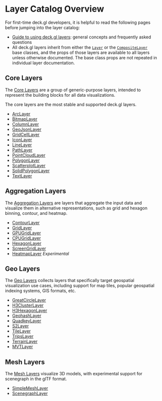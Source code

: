 # Layer Catalog Overview

For first-time deck.gl developers, it is helpful to read the following pages before jumping into the layer catalog:

* [Guide to using deck.gl layers](../../developer-guide/using-layers.md): general concepts and frequently asked questions
* All deck.gl layers inherit from either the [`Layer`](../core/layer.md) or the [`CompositeLayer`](../core/composite-layer.md) base classes, and the props of those layers are available to all layers unless otherwise documented. The base class props are not repeated in individual layer documentation.


## Core Layers

The [Core Layers](https://www.npmjs.com/package/@deck.gl/layers) are a group of generic-purpose layers, intended to represent the building blocks for all data visualizations.

The core layers are the most stable and supported deck.gl layers.

  - [ArcLayer](./arc-layer.md)
  - [BitmapLayer](./bitmap-layer.md)
  - [ColumnLayer](./column-layer.md)
  - [GeoJsonLayer](./geojson-layer.md)
  - [GridCellLayer](./grid-cell-layer.md)
  - [IconLayer](./icon-layer.md)
  - [LineLayer](./line-layer.md)
  - [PathLayer](./path-layer.md)
  - [PointCloudLayer](./point-cloud-layer.md)
  - [PolygonLayer](./polygon-layer.md)
  - [ScatterplotLayer](./scatterplot-layer.md)
  - [SolidPolygonLayer](./solid-polygon-layer.md)
  - [TextLayer](./text-layer.md)

## Aggregation Layers

The [Aggregation Layers](https://www.npmjs.com/package/@deck.gl/aggregation-layers) are layers that aggregate the input data and visualize them in alternative representations, such as grid and hexagon binning, contour, and heatmap.

  - [ContourLayer](../aggregation-layers/contour-layer.md)
  - [GridLayer](../aggregation-layers/grid-layer.md)
  - [GPUGridLayer](../aggregation-layers/gpu-grid-layer.md)
  - [CPUGridLayer](../aggregation-layers/cpu-grid-layer.md)
  - [HexagonLayer](../aggregation-layers/hexagon-layer.md)
  - [ScreenGridLayer](../aggregation-layers/screen-grid-layer.md)
  - [HeatmapLayer](../aggregation-layers/heatmap-layer.md) *Experimental*

## Geo Layers

The [Geo Layers](https://www.npmjs.com/package/@deck.gl/geo-layers) collects layers that specifically target geospatial visualization use cases, including support for map tiles, popular geospatial indexing systems, GIS formats, etc.

  - [GreatCircleLayer](../geo-layers/great-circle-layer.md)
  - [H3ClusterLayer](../geo-layers/h3-cluster-layer.md)
  - [H3HexagonLayer](../geo-layers/h3-hexagon-layer.md)
  - [GeohashLayer](../geo-layers/geohash-layer.md)
  - [QuadkeyLayer](../geo-layers/quadkey-layer.md)
  - [S2Layer](../geo-layers/s2-layer.md)
  - [TileLayer](../geo-layers/tile-layer.md)
  - [TripsLayer](../geo-layers/trips-layer.md)
  - [TerrainLayer](../geo-layers/terrain-layer.md)
  - [MVTLayer](../geo-layers/mvt-layer.md)

## Mesh Layers

The [Mesh Layers](https://www.npmjs.com/package/@deck.gl/mesh-layers) visualize 3D models, with experimental support for scenegraph in the glTF format.

  - [SimpleMeshLayer](../mesh-layers/simple-mesh-layer.md)
  - [ScenegraphLayer](../mesh-layers/scenegraph-layer.md)
